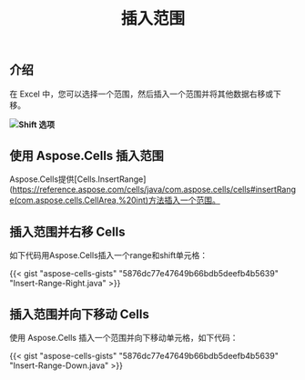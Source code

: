﻿---
title: 插入范围
type: docs
weight: 20
url: /zh/java/insert-ranges-to-Excel/
---
## **介绍**

在 Excel 中，您可以选择一个范围，然后插入一个范围并将其他数据右移或下移。

**![Shift 选项](InsertRange.png)**

## **使用 Aspose.Cells 插入范围**

Aspose.Cells提供[Cells.InsertRange](https://reference.aspose.com/cells/java/com.aspose.cells/cells#insertRange(com.aspose.cells.CellArea,%20int)方法插入一个范围。

## **插入范围并右移 Cells**

如下代码用Aspose.Cells插入一个range和shift单元格：

{{< gist "aspose-cells-gists" "5876dc77e47649b66bdb5deefb4b5639" "Insert-Range-Right.java" >}}

## **插入范围并向下移动 Cells**

使用 Aspose.Cells 插入一个范围并向下移动单元格，如下代码：

{{< gist "aspose-cells-gists" "5876dc77e47649b66bdb5deefb4b5639" "Insert-Range-Down.java" >}}

